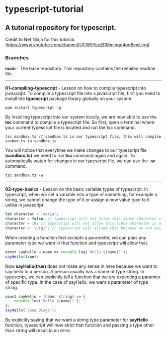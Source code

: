 # typescript-tutorial

## A tutorial repository for typescript.
Credit to Net Ninja for this tutorial. (https://www.youtube.com/channel/UCW5YeuERMmlnqo4oq8vwUpg)

### Branches

**main** - The base repository. This repository contains the detailed readme file.
***

**01-compiling-typescript** - Lesson on how to compile typescript into javascript.
To compile a typescript file into a javascript file, first you need to install the **typescript** package library globally on your system.
```
npm install typescript -g
```
By installing typescript into our system locally, we are now able to use the **tsc** command to compile a typescript file. So first, open a terminal where your current typescript file is located and run the tsc command.
```
tsc sandbox.ts // sandbox.ts is our typescript file, this will compile sanbox.ts to sandbox.js
```
You will notice that everytime we make changes to our typescript file **(sandbox.ts)** we need to run **tsc** command again and again. To automatically watch for changes in our typescript file, we can use the **-w** command.
```
tsc sandbox.ts -w
```
***

**02-type-basics** - Lesson on the basic variable types of typescript.
In typescript, when we set a variable into a type of something, for example a string, we cannot change the type of it or assign a new value type to it unlike in javascript.
```typescript
let character = 'mario';
character = false; // typescript will not allow this since character is already declared as type of string.
character = 10; // typescript will not allow this since character is already declared as type of string.
character = 'luigi'; // typescript will allwow this because we are assigning a string again.
```
When creating a function that accepts a parameter, we can pass any parameter type we want in that function and typescript will allow that.
```typescript
const sayHello = name => console.log(`Hello ${name}!`);
sayHello(true);
```
Now **sayHello(true)** does not make any sense in here because we want to say hello to a person. A person usually has a name of type string. In typescript, we can explicitly tell a function that we are expecting a paramter of specific type. In the case of sayHello, we want a parameter of type string.
```typescript
const sayHello = (name: string) => {
    console.log(`Hello ${name}!`);
};
sayHello('Jose Diago');
```
By explicitly saying that we want a string type parameter for **sayHello** function, typescript will now strict that function and passing a type other than string will result in an error.
